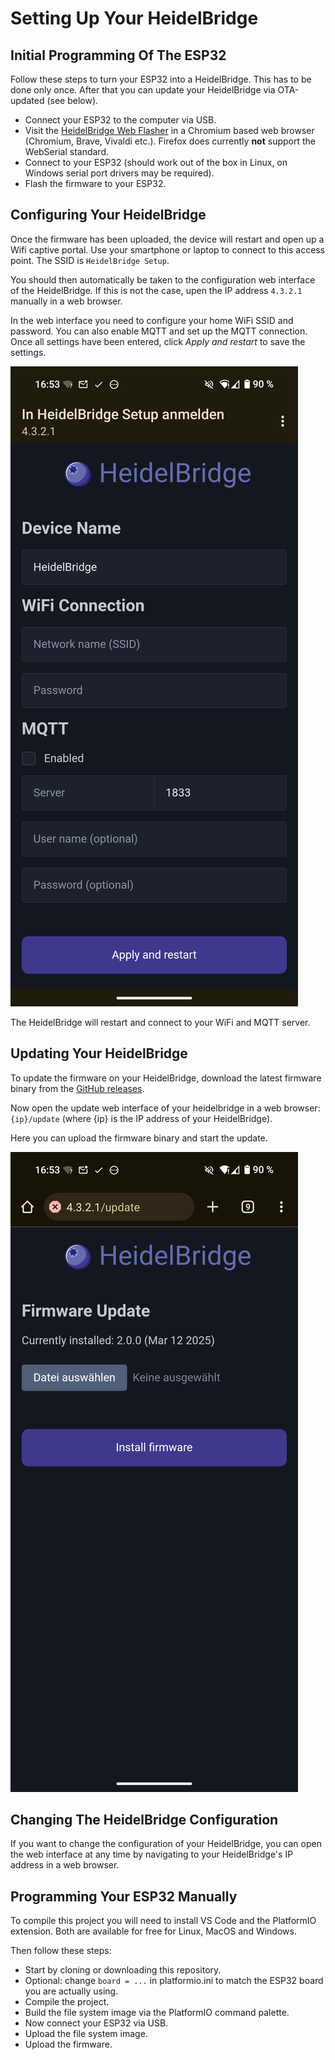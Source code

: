 # Setting Up Your HeidelBridge

## Initial Programming Of The ESP32

Follow these steps to turn your ESP32 into a HeidelBridge. This has to be done only once. After that you can update your HeidelBridge via OTA-updated (see below).

- Connect your ESP32 to the computer via USB.
- Visit the [HeidelBridge Web Flasher](https://borisbrock.github.io/HeidelBridge/) in a Chromium based web browser (Chromium, Brave, Vivaldi etc.). Firefox does currently **not** support the WebSerial standard.
- Connect to your ESP32 (should work out of the box in Linux, on Windows serial port drivers may be required).
- Flash the firmware to your ESP32.

## Configuring Your HeidelBridge

Once the firmware has been uploaded, the device will restart and open up a Wifi captive portal. Use your smartphone or laptop to connect to this access point. The SSID is `HeidelBridge Setup`.

You should then automatically be taken to the configuration web interface of the HeidelBridge. If this is not the case, upen the IP address `4.3.2.1` manually in a web browser.

In the web interface you need to configure your home WiFi SSID and password. You can also enable MQTT and set up the MQTT connection. Once all settings have been entered, click *Apply and restart* to save the settings.

![Settings](/docs/img/Screenshot_Settings.png)

The HeidelBridge will restart and connect to your WiFi and MQTT server.

## Updating Your HeidelBridge

To update the firmware on your HeidelBridge, download the latest firmware binary from the [GitHub releases](https://github.com/BorisBrock/HeidelBridge/releases).

Now open the update web interface of your heidelbridge in a web browser: `{ip}/update` (where {ip} is the IP address of your HeidelBridge).

Here you can upload the firmware binary and start the update.

![OTA](/docs/img/Screenshot_OTA.png)


## Changing The HeidelBridge Configuration

If you want to change the configuration of your HeidelBridge, you can open the web interface at any time by navigating to your HeidelBridge's IP address in a web browser.

## Programming Your ESP32 Manually

To compile this project you will need to install VS Code and the PlatformIO extension. Both are available for free for Linux, MacOS and Windows.

Then follow these steps:

- Start by cloning or downloading this repository.
- Optional: change `board = ...` in platformio.ini to match the ESP32 board you are actually using.
- Compile the project.
- Build the file system image via the PlatformIO command palette.
- Now connect your ESP32 via USB.
- Upload the file system image.
- Upload the firmware.
